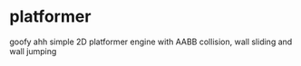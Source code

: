 # platformer
goofy ahh simple 2D platformer engine with AABB collision, wall sliding and wall jumping 
